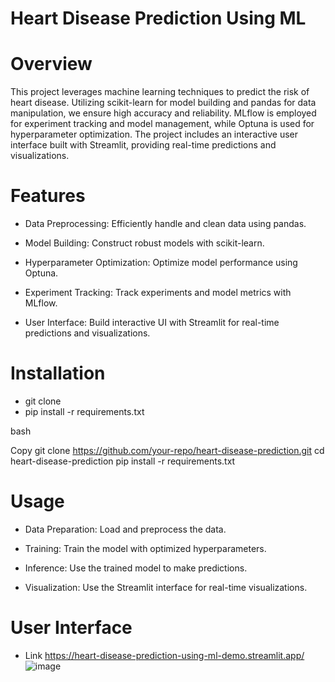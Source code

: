 # Heart Disease Prediction Using ML 

# Overview
This project leverages  machine learning techniques to predict the risk of heart disease. Utilizing scikit-learn for model building and pandas for data manipulation, we ensure high accuracy and reliability. MLflow is employed for experiment tracking and model management, while Optuna is used for hyperparameter optimization. The project includes an interactive user interface built with Streamlit, providing real-time predictions and visualizations.

# Features
- Data Preprocessing: Efficiently handle and clean data using pandas.

- Model Building: Construct robust models with scikit-learn.

- Hyperparameter Optimization: Optimize model performance using Optuna.

- Experiment Tracking: Track experiments and model metrics with MLflow.

- User Interface: Build interactive UI with Streamlit for real-time predictions and visualizations.

# Installation
 - git clone
 - pip install -r requirements.txt

bash

Copy
git clone https://github.com/your-repo/heart-disease-prediction.git
cd heart-disease-prediction
pip install -r requirements.txt

# Usage
- Data Preparation: Load and preprocess the data.

- Training: Train the model with optimized hyperparameters.

- Inference: Use the trained model to make predictions.

- Visualization: Use the Streamlit interface for real-time visualizations.

# User Interface
- Link https://heart-disease-prediction-using-ml-demo.streamlit.app/ 
![image](https://github.com/user-attachments/assets/d24861c1-61dc-4413-afa9-40a08c2bfe4b)

